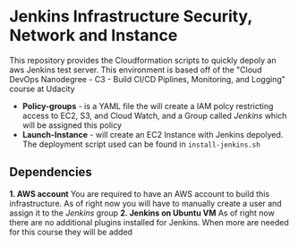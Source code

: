 # Jenkins Infrastructure Security, Network and Instance
This repository provides the Cloudformation scripts to quickly depoly an aws Jenkins test server. This environment is based off of the "Cloud DevOps Nanodegree - C3 - Build CI/CD Piplines, Monitoring, and Logging" course at Udacity
- **Policy-groups** - is a YAML file the will create a IAM polcy restricting access to EC2, S3, and Cloud Watch, and a Group called *Jenkins* which will be assigned this policy
- **Launch-Instance** - will create an EC2 Instance with Jenkins depolyed. The deployment  script used can be found in `install-jenkins.sh`
## Dependencies
**1. AWS account**
You are required to have an AWS account to build this infrastructure. As of right now you will have to manually create a user and assign it to the *Jenkins* group
**2. Jenkins on Ubuntu VM**
As of right now there are no additional plugins installed for Jenkins. When more are needed for this course they will be added
